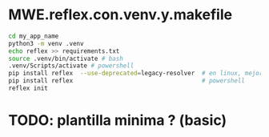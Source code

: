 # MWE.reflex.con.venv.y.makefile

```bash
cd my_app_name
python3 -m venv .venv
echo reflex >> requirements.txt
source .venv/bin/activate # bash
.venv/Scripts/activate # powershell
pip install reflex  --use-deprecated=legacy-resolver  # en linux, mejor
pip install reflex                                    # powershell
reflex init
```
# TODO: plantilla minima ? (basic)
